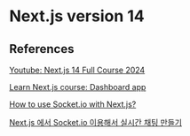 # Next.js version 14

## References

[Youtube: Next.js 14 Full Course 2024](https://www.youtube.com/watch?v=wm5gMKuwSYk&t=1413s)

[Learn Next.js course: Dashboard app](https://nextjs.org/learn/dashboard-app)

[How to use Socket.io with Next.js?](https://codedamn.com/news/nextjs/how-to-use-socket-io)

[Next.js 에서 Socket.io 이용해서 실시간 채팅 만들기](https://powerku.tistory.com/317)